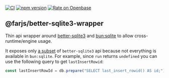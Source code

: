 
[![CI](https://github.com/farjs/better-sqlite3-wrapper/actions/workflows/ci.yml/badge.svg?branch=main)](https://github.com/farjs/better-sqlite3-wrapper/actions/workflows/ci.yml?query=workflow%3Aci+branch%3Amain)
[![npm version](https://img.shields.io/npm/v/@farjs/better-sqlite3-wrapper)](https://www.npmjs.com/package/@farjs/better-sqlite3-wrapper)
[![Rate on Openbase](https://badges.openbase.com/js/rating/@farjs/better-sqlite3-wrapper.svg)](https://openbase.com/js/@farjs/better-sqlite3-wrapper?utm_source=embedded&utm_medium=badge&utm_campaign=rate-badge)

## @farjs/better-sqlite3-wrapper

Thin api wrapper around [better-sqlite3](https://github.com/WiseLibs/better-sqlite3)
and [bun:sqlite](https://bun.sh/docs/api/sqlite) to allow cross- runtime/engine usage.

It exposes only [a subset](./index.d.ts) of `better-sqlite3` api because not everything
is available in `bun:sqlite`. For example, since `run` returns `undefined`
you can use the following query to get `lastInsertRowid`:

```javascript
const lastInsertRowId = db.prepare("SELECT last_insert_rowid() AS id;").get().id;
```
